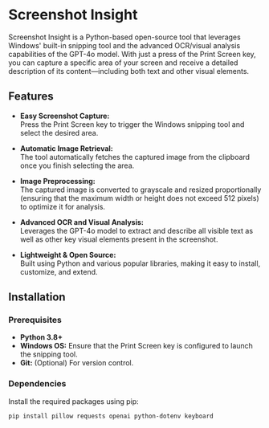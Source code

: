 # Screenshot Insight

Screenshot Insight is a Python-based open-source tool that leverages Windows' built-in snipping tool and the advanced OCR/visual analysis capabilities of the GPT-4o model. With just a press of the Print Screen key, you can capture a specific area of your screen and receive a detailed description of its content—including both text and other visual elements.

## Features

- **Easy Screenshot Capture:**  
  Press the Print Screen key to trigger the Windows snipping tool and select the desired area.

- **Automatic Image Retrieval:**  
  The tool automatically fetches the captured image from the clipboard once you finish selecting the area.

- **Image Preprocessing:**  
  The captured image is converted to grayscale and resized proportionally (ensuring that the maximum width or height does not exceed 512 pixels) to optimize it for analysis.

- **Advanced OCR and Visual Analysis:**  
  Leverages the GPT-4o model to extract and describe all visible text as well as other key visual elements present in the screenshot.

- **Lightweight & Open Source:**  
  Built using Python and various popular libraries, making it easy to install, customize, and extend.

## Installation

### Prerequisites

- **Python 3.8+**  
- **Windows OS:** Ensure that the Print Screen key is configured to launch the snipping tool.
- **Git:** (Optional) For version control.

### Dependencies

Install the required packages using pip:

```sh
pip install pillow requests openai python-dotenv keyboard
